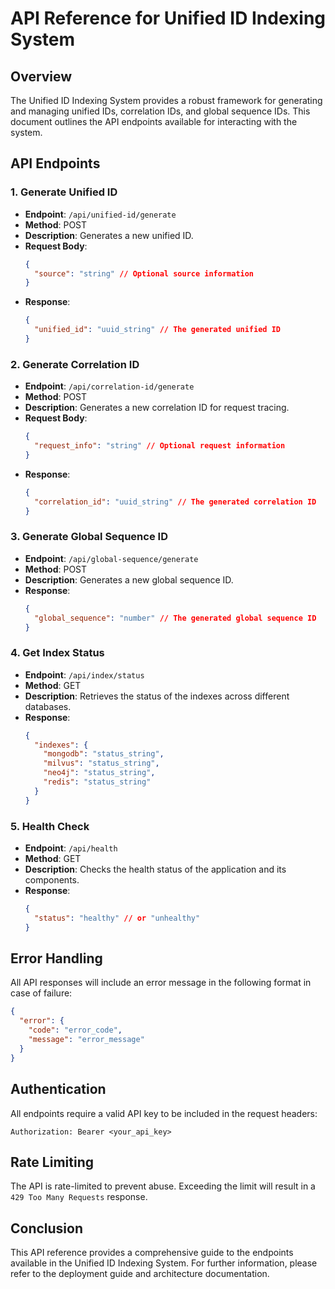 # API Reference for Unified ID Indexing System

## Overview
The Unified ID Indexing System provides a robust framework for generating and managing unified IDs, correlation IDs, and global sequence IDs. This document outlines the API endpoints available for interacting with the system.

## API Endpoints

### 1. Generate Unified ID
- **Endpoint**: `/api/unified-id/generate`
- **Method**: POST
- **Description**: Generates a new unified ID.
- **Request Body**:
  ```json
  {
    "source": "string" // Optional source information
  }
  ```
- **Response**:
  ```json
  {
    "unified_id": "uuid_string" // The generated unified ID
  }
  ```

### 2. Generate Correlation ID
- **Endpoint**: `/api/correlation-id/generate`
- **Method**: POST
- **Description**: Generates a new correlation ID for request tracing.
- **Request Body**:
  ```json
  {
    "request_info": "string" // Optional request information
  }
  ```
- **Response**:
  ```json
  {
    "correlation_id": "uuid_string" // The generated correlation ID
  }
  ```

### 3. Generate Global Sequence ID
- **Endpoint**: `/api/global-sequence/generate`
- **Method**: POST
- **Description**: Generates a new global sequence ID.
- **Response**:
  ```json
  {
    "global_sequence": "number" // The generated global sequence ID
  }
  ```

### 4. Get Index Status
- **Endpoint**: `/api/index/status`
- **Method**: GET
- **Description**: Retrieves the status of the indexes across different databases.
- **Response**:
  ```json
  {
    "indexes": {
      "mongodb": "status_string",
      "milvus": "status_string",
      "neo4j": "status_string",
      "redis": "status_string"
    }
  }
  ```

### 5. Health Check
- **Endpoint**: `/api/health`
- **Method**: GET
- **Description**: Checks the health status of the application and its components.
- **Response**:
  ```json
  {
    "status": "healthy" // or "unhealthy"
  }
  ```

## Error Handling
All API responses will include an error message in the following format in case of failure:
```json
{
  "error": {
    "code": "error_code",
    "message": "error_message"
  }
}
```

## Authentication
All endpoints require a valid API key to be included in the request headers:
```
Authorization: Bearer <your_api_key>
```

## Rate Limiting
The API is rate-limited to prevent abuse. Exceeding the limit will result in a `429 Too Many Requests` response.

## Conclusion
This API reference provides a comprehensive guide to the endpoints available in the Unified ID Indexing System. For further information, please refer to the deployment guide and architecture documentation.